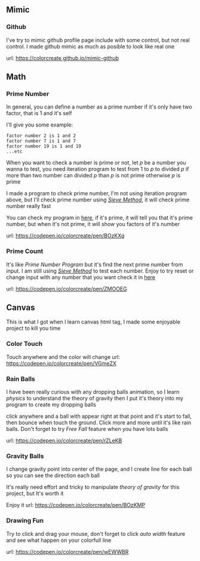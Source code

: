 ## Mimic

### Github
I've try to mimic github profile page include with some control, but not real control. I made github mimic as much as posible to look like real one

url: https://colorcreate.github.io/mimic-github
## Math

### Prime Number
In general, you can define a number as a prime number if it's only have two factor, that is 1 and it's self

I'll give you some example: 
```
factor number 2 is 1 and 2
factor number 7 is 1 and 7
factor number 19 is 1 and 19
...etc
```
When you want to check a number is prime or not, 
let _p_ be a number you wanna to test, you need iteration program to test from 1 to _p_ to divided _p_
if more than two number can divided _p_ than _p_ is not prime
otherwise _p_ is prime

I made a program to check prime number, I'm not using iteration program above, 
but I'll check prime number using [_Sieve Method_](https://www.encyclopediaofmath.org/index.php/Sieve_method), it will check prime number really fast

You can check my program in [here](https://codepen.io/colorcreate/pen/BOzKXq), if it's prime, it will tell you that it's prime number,
but when it's not prime, it will show you factors of it's number

url: https://codepen.io/colorcreate/pen/BOzKXq


### Prime Count
It's like _Prime Number Program_ but it's find the next prime number from input.
I am still using [_Sieve Method_](https://www.encyclopediaofmath.org/index.php/Sieve_method) to test each number. 
Enjoy to try reset or change input with any number that you want
check it in [here](https://codepen.io/colorcreate/pen/ZMOOEG)

url: https://codepen.io/colorcreate/pen/ZMOOEG



## Canvas
This is what I got when I learn canvas html tag, I made some enjoyable project to kill you time

### Color Touch
Touch anywhere and the color will change
url: https://codepen.io/colorcreate/pen/VGmeZX

### Rain Balls
I have been really curious with any dropping balls animation, so I learn _physics_ to understand the theory of gravity
then I put it's theory into my program to create my dropping balls

click anywhere and a ball with appear right at that point and it's start to fall, then bounce when touch the ground. 
Click more and more until it's like rain balls. Don't forget to try _Free Fall_ feature when you have lots balls

url: https://codepen.io/colorcreate/pen/rZLeKB

### Gravity Balls
I change gravity point into center of the page, and I create line for each ball so you can see the direction each ball

It's really need effort and tricky to manipulate _theory of gravity_ for this project, but It's worth it

Enjoy it
url: https://codepen.io/colorcreate/pen/BOzKMP


### Drawing Fun
Try to click and drag your mouse, don't forget to click _auto width_ feature and see what happen on your colorfull line

url: https://codepen.io/colorcreate/pen/wEWWBR

